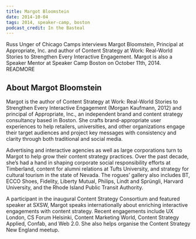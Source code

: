 ```yaml
---
title: Margot Bloomstein
date: 2014-10-04
tags: 2014, speaker-camp, boston
podcast_credit: In the Basteal
---
```


Russ Unger of Chicago Camps interviews Margot Bloomstein, Principal at Appropriate, Inc. and author of Content Strategy at Work: Real-World Stories to Strengthen Every Interactive Engagement. Margot is also a Speaker Mentor at Speaker Camp Boston on October 11th, 2014. READMORE

## About Margot Bloomstein

Margot is the author of Content Strategy at Work: Real-World Stories to Strengthen Every Interactive Engagement (Morgan Kaufmann, 2012) and principal of Appropriate, Inc., an independent brand and content strategy consultancy based in Boston. She crafts brand-appropriate user experiences to help retailers, universities, and other organizations engage their target audiences and project key messages with consistency and clarity through both traditional and social media.

Advertising and interactive agencies as well as large corporations turn to Margot to help grow their content strategy practices. Over the past decade, she&#8217;s had a hand in shaping corporate social responsibility efforts at Timberland, content for alumni relations at Tufts University, and strategy for cultural tourism in the state of Nevada. The rogues&#8217; gallery also includes BT, ECCO Shoes, Fidelity, Liberty Mutual, Philips, Lindt and Spr&uuml;ngli, Harvard University, and the Rhode Island Public Transit Authority.

A participant in the inaugural Content Strategy Consortium and featured speaker at SXSW, Margot speaks internationally about enriching interactive engagements with content strategy. Recent engagements include UX London, CS Forum Helsinki, Content Marketing World, Content Strategy Applied, Confab, and Web 2.0. She also helps organise the Content Strategy New England meetup.

